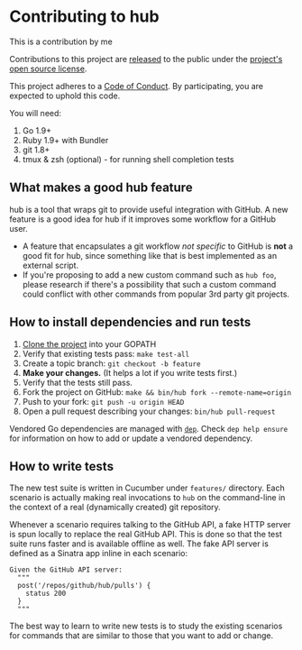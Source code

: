Contributing to hub
===================

This is a contribution by me

Contributions to this project are [released](https://help.github.com/articles/github-terms-of-service/#6-contributions-under-repository-license) to the public under the [project's open source license](LICENSE).

This project adheres to a [Code of Conduct][code-of-conduct]. By participating, you are expected to uphold this code.

[code-of-conduct]: ./CODE_OF_CONDUCT.md

You will need:

1. Go 1.9+
1. Ruby 1.9+ with Bundler
2. git 1.8+
3. tmux & zsh (optional) - for running shell completion tests

## What makes a good hub feature

hub is a tool that wraps git to provide useful integration with GitHub. A new
feature is a good idea for hub if it improves some workflow for a GitHub user.

* A feature that encapsulates a git workflow *not specific* to GitHub is **not**
  a good fit for hub, since something like that is best implemented as an
  external script.
* If you're proposing to add a new custom command such as `hub foo`, please
  research if there's a possibility that such a custom command could conflict
  with other commands from popular 3rd party git projects.

## How to install dependencies and run tests

1. [Clone the project](./README.md#source) into your GOPATH
2. Verify that existing tests pass:
    `make test-all`
3. Create a topic branch:
    `git checkout -b feature`
4. **Make your changes.**
   (It helps a lot if you write tests first.)
5. Verify that the tests still pass.
6. Fork the project on GitHub:
    `make && bin/hub fork --remote-name=origin`
7. Push to your fork:
    `git push -u origin HEAD`
8. Open a pull request describing your changes:
    `bin/hub pull-request`

Vendored Go dependencies are managed with [`dep`](https://golang.github.io/dep/docs/daily-dep.html).
Check `dep help ensure` for information on how to add or update a vendored
dependency.

## How to write tests

The new test suite is written in Cucumber under `features/` directory. Each
scenario is actually making real invocations to `hub` on the command-line in the
context of a real (dynamically created) git repository.

Whenever a scenario requires talking to the GitHub API, a fake HTTP server is
spun locally to replace the real GitHub API. This is done so that the test suite
runs faster and is available offline as well. The fake API server is defined
as a Sinatra app inline in each scenario:

```
Given the GitHub API server:
  """
  post('/repos/github/hub/pulls') {
    status 200
  }
  """
```

The best way to learn to write new tests is to study the existing scenarios for
commands that are similar to those that you want to add or change.
